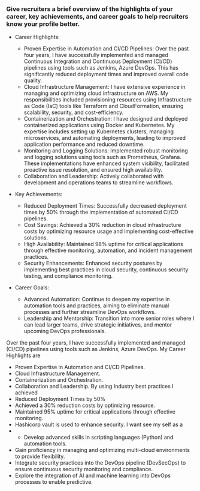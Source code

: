 ### Give recruiters a brief overview of the highlights of your career, key achievements, and career goals to help recruiters know your profile better.
- Career Highlights:

    - Proven Expertise in Automation and CI/CD Pipelines: Over the past four years, I have successfully implemented and managed Continuous Integration and Continuous Deployment (CI/CD) pipelines using tools such as Jenkins, Azure DevOps. This has significantly reduced deployment times and improved overall code quality.
    - Cloud Infrastructure Management: I have extensive experience in managing and optimizing cloud infrastructure on AWS. My responsibilities included provisioning resources using Infrastructure as Code (IaC) tools like Terraform and CloudFormation, ensuring scalability, security, and cost-efficiency.
    - Containerization and Orchestration: I have designed and deployed containerized applications using Docker and Kubernetes. My expertise includes setting up Kubernetes clusters, managing microservices, and automating deployments, leading to improved application performance and reduced downtime.
    - Monitoring and Logging Solutions: Implemented robust monitoring and logging solutions using tools such as Prometheus, Grafana. These implementations have enhanced system visibility, facilitated proactive issue resolution, and ensured high availability.
    - Collaboration and Leadership: Actively collaborated with development and operations teams to streamline workflows.

- Key Achievements:
    - Reduced Deployment Times: Successfully decreased deployment times by 50% through the implementation of automated CI/CD pipelines.
    - Cost Savings: Achieved a 30% reduction in cloud infrastructure costs by optimizing resource usage and implementing cost-effective solutions.
    - High Availability: Maintained 98% uptime for critical applications through effective monitoring, automation, and incident management practices.
    - Security Enhancements: Enhanced security postures by implementing best practices in cloud security, continuous security testing, and compliance monitoring.
- Career Goals:
    - Advanced Automation: Continue to deepen my expertise in automation tools and practices, aiming to eliminate manual processes and further streamline DevOps workflows.
    - Leadership and Mentorship: Transition into more senior roles where I can lead larger teams, drive strategic initiatives, and mentor upcoming DevOps professionals.


Over the past four years, I have successfully implemented and managed (CI/CD) pipelines using tools such as Jenkins, Azure DevOps. My Career Highlights are
- Proven Expertise in Automation and CI/CD Pipelines.
- Cloud Infrastructure Management.
- Containerization and Orchestration.
- Collaboration and Leadership.
By using Industry best practices I achieved
- Reduced Deployment Times by 50%
- Achieved a 30% reduction costs by optimizing resource.
- Maintained 95% uptime for critical applications through effective monitoring.
- Hashicorp vault is used to enhance security. 
I want see my self as a
- - Develop advanced skills in scripting languages (Python) and automation tools.
- Gain proficiency in managing and optimizing multi-cloud environments to provide flexibility.
- Integrate security practices into the DevOps pipeline (DevSecOps) to ensure continuous security monitoring and compliance.
- Explore the integration of AI and machine learning into DevOps processes to enable predictive.
